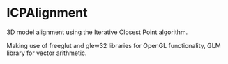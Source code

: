 # ICPAlignment
3D model alignment using the Iterative Closest Point algorithm.

Making use of freeglut and glew32 libraries for OpenGL functionality, GLM library for vector arithmetic.
